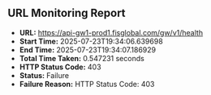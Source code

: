 ## URL Monitoring Report

- **URL:** https://api-gw1-prod1.fisglobal.com/gw/v1/health
- **Start Time:** 2025-07-23T19:34:06.639698
- **End Time:** 2025-07-23T19:34:07.186929
- **Total Time Taken:** 0.547231 seconds
- **HTTP Status Code:** 403
- **Status:** Failure
- **Failure Reason:** HTTP Status Code: 403
